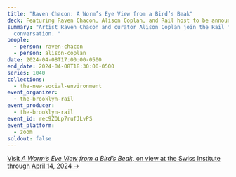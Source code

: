 ```yaml
---
title: "Raven Chacon: A Worm’s Eye View from a Bird’s Beak"
deck: Featuring Raven Chacon, Alison Coplan, and Rail host to be announced
summary: "Artist Raven Chacon and curator Alison Coplan join the Rail for a
  conversation. "
people:
  - person: raven-chacon
  - person: alison-coplan
date: 2024-04-08T17:00:00-0500
end_date: 2024-04-08T18:30:00-0500
series: 1040
collections:
  - the-new-social-environment
event_organizer:
  - the-brooklyn-rail
event_producer:
  - the-brooklyn-rail
event_id: rec9ZQLp7rufJLvPS
event_platform:
  - zoom
soldout: false
---
```

[V﻿isit *A Worm’s Eye View from a Bird’s Beak*, on view at the Swiss Institute through April 14, 2024 →](https://www.swissinstitute.net/exhibition/raven-chacon-a-worms-eye-view-from-a-birds-beak/)